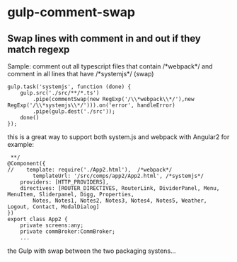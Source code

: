gulp-comment-swap
===============

Swap lines with comment in and out if they match regexp
-------------

Sample: comment out all typescript files that contain /\*webpack\*/ and comment in all lines that have /\*systemjs\*/ (swap)

```
gulp.task('systemjs', function (done) {
    gulp.src('./src/**/*.ts')
        .pipe(commentSwap(new RegExp('/\\*webpack\\*/'),new RegExp('/\\*systemjs\\*/'))).on('error', handleError)
        .pipe(gulp.dest('./src'));
    done()
});
```

this is a great way to support both system.js and webpack with Angular2 for example:

```
 **/
@Component({
//    template: require('./App2.html'),  /*webpack*/
	    templateUrl: '/src/comps/app2/App2.html', /*systemjs*/
    providers: [HTTP_PROVIDERS],
    directives: [ROUTER_DIRECTIVES, RouterLink, DividerPanel, Menu, MenuItem, Sliderpanel, Digg, Properties,
        Notes, Notes1, Notes2, Notes3, Notes4, Notes5, Weather, Logout, Contact, ModalDialog]
})
export class App2 {
    private screens:any;
    private commBroker:CommBroker;
    ...
```    

the Gulp with swap between the two packaging systens...